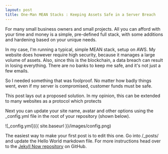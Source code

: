 ```yaml
---
layout: post
title: One-Man MEAN Stacks : Keeping Assets Safe in a Server Breach
---
```





For many small business owners and small projects. All you can afford with your time and money is a simple, pre-defined full stack, with some additions and hardening based on your unique needs.

In my case, I'm running a typical, simple MEAN stack, setup on AWS. My website does however require high security, because it manages a large volume of assets.
Also, since this is the blockchain, a data breach can result in losing everything. There are no banks to keep me safe, and it's not just a few emails.

So I needed something that was foolproof. No matter how badly things went, even if my server is compromised, customer funds must be safe.

This post lays out a proposed solution. In my opinion, this can be extended to many websites as a protocol which protects

Next you can update your site name, avatar and other options using the _config.yml file in the root of your repository (shown below).

![_config.yml]({{ site.baseurl }}/images/config.png)

The easiest way to make your first post is to edit this one. Go into /_posts/ and update the Hello World markdown file. For more instructions head over to the [Jekyll Now repository](https://github.com/barryclark/jekyll-now) on GitHub.
